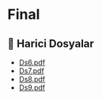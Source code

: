 # Final


<!--Index-->

## 📂 Harici Dosyalar

- [Ds6.pdf](./Ds6.pdf)
- [Ds7.pdf](./Ds7.pdf)
- [Ds8.pdf](./Ds8.pdf)
- [Ds9.pdf](./Ds9.pdf)


<!--Index-->

